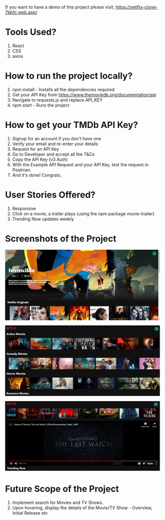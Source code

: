 If you want to have a demo of this project please visit, 
https://netflix-clone-7bb1c.web.app/

# Tools Used?
1) React
2) CSS
3) axios

# How to run the project locally?
1) npm install - Installs all the dependencies required
2) Get your API Key from https://www.themoviedb.org/documentation/api
3) Navigate to requests.js and replace API_KEY
4) npm start - Runs the project 

# How to get your TMDb API Key?
1) Signup for an account if you don't have one
2) Verify your email and re-enter your details
3) Request for an API Key 
4) Go to Developer and accept all the T&Cs
5) Copy the API Key (v3 Auth)
6) With the Example API Request and your API Key, test the request in Postman.
7) And it's done! Congrats.

# User Stories Offered?
1) Responsive
2) Click on a movie, a trailer plays (using the npm package movie-trailer)
3) Trending Now updates weekly

# Screenshots of the Project
![netflix Clone Image](images/netflixClone.JPG)

![Genres Image](images/genres.JPG)

![Trailer Image](images/trailer.JPG)

# Future Scope of the Project
1) Implement search for Movies and TV Shows.
2) Upon hovering, display the details of the Movie/TV Show - Overview, Initial Release etc

